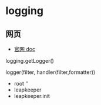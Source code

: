# logging

## 网页

- [官网 doc](https://docs.python.org/3/library/logging.html)


logging.getLogger()

logger(filter, handler(filter,formatter))

- root ''
- leapkeeper 
- leapkeeper.init